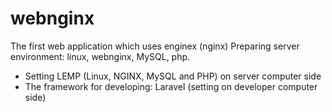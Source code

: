 # webnginx
The first web application which uses enginex (nginx)
Preparing server environment:  linux, webnginx, MySQL, php.
- Setting LEMP (Linux, NGINX, MySQL and PHP) on server computer side
- The framework for developing: Laravel (setting on developer computer side) 
